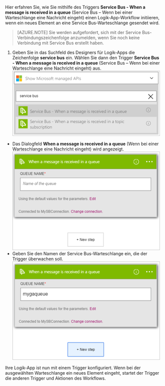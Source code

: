 Hier erfahren Sie, wie Sie mithilfe des Triggers **Service Bus - When a message is received in a queue** (Service Bus – Wenn bei einer Warteschlange eine Nachricht eingeht) einen Logik-App-Workflow initiieren, wenn ein neues Element an eine Service Bus-Warteschlange gesendet wird.

>[AZURE.NOTE] Sie werden aufgefordert, sich mit der Service Bus-Verbindungszeichenfolge anzumelden, wenn Sie noch keine Verbindung mit Service Bus erstellt haben.

1. Geben Sie in das Suchfeld des Designers für Logik-Apps die Zeichenfolge **service bus** ein. Wählen Sie dann den Trigger **Service Bus - When a message is received in a queue** (Service Bus – Wenn bei einer Warteschlange eine Nachricht eingeht) aus.  
![Service Bus-Trigger – Abbildung 1](./media/connectors-create-api-servicebus/trigger-1.png)   
- Das Dialogfeld **When a message is received in a queue** (Wenn bei einer Warteschlange eine Nachricht eingeht) wird angezeigt.  
![Service Bus-Trigger – Abbildung 2](./media/connectors-create-api-servicebus/trigger-2.png)   
- Geben Sie den Namen der Service Bus-Warteschlange ein, die der Trigger überwachen soll.   
![Service Bus-Trigger – Abbildung 3](./media/connectors-create-api-servicebus/trigger-3.png)   

Ihre Logik-App ist nun mit einem Trigger konfiguriert. Wenn bei der ausgewählten Warteschlange ein neues Element eingeht, startet der Trigger die anderen Trigger und Aktionen des Workflows.    

<!---HONumber=AcomDC_0810_2016-->